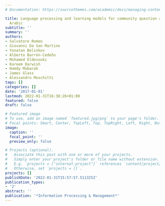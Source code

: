 ```yaml
---
# Documentation: https://sourcethemes.com/academic/docs/managing-content/

title: Language processing and learning models for community question answering in
  Arabic
subtitle: ''
summary: ''
authors:
- Salvatore Romeo
- Giovanni Da San Martino
- Yonatan Belinkov
- Alberto Barrón-Cedeño
- Mohamed Eldesouki
- Kareem Darwish
- Hamdy Mubarak
- James Glass
- Alessandro Moschitti
tags: []
categories: []
date: '2017-01-01'
lastmod: 2022-01-31T16:38:26+01:00
featured: false
draft: false

# Featured image
# To use, add an image named `featured.jpg/png` to your page's folder.
# Focal points: Smart, Center, TopLeft, Top, TopRight, Left, Right, BottomLeft, Bottom, BottomRight.
image:
  caption: ''
  focal_point: ''
  preview_only: false

# Projects (optional).
#   Associate this post with one or more of your projects.
#   Simply enter your project's folder or file name without extension.
#   E.g. `projects = ["internal-project"]` references `content/project/deep-learning/index.md`.
#   Otherwise, set `projects = []`.
projects: []
publishDate: '2022-01-31T15:57:57.511325Z'
publication_types:
- '2'
abstract: ''
publication: '*Information Processing & Management*'
---
```

